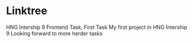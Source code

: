 # Linktree
HNG Intership 9 Frontend Task, First Task
My first project in HNG Intership 9
Looking forward to more herder tasks
